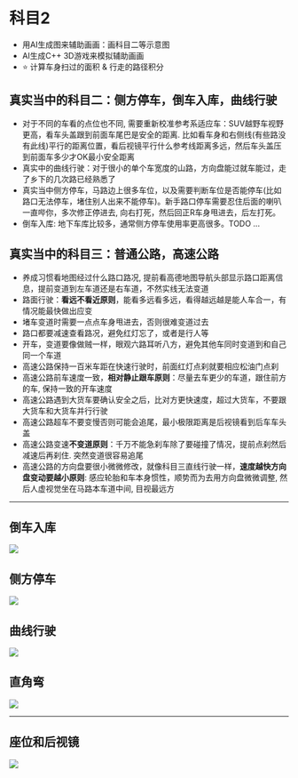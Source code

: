 # 科目2

* 用AI生成图来辅助画画：画科目二等示意图
* AI生成C++ 3D游戏来模拟辅助画画
* ⭐️ 计算车身扫过的面积 & 行走的路径积分

## 真实当中的科目二：侧方停车，倒车入库，曲线行驶

* 对于不同的车看的点位也不同, 需要重新校准参考系适应车：SUV越野车视野更高，看车头盖跟到前面车尾巴是安全的距离. 比如看车身和右侧线(有些路没有此线)平行的距离位置，看后视镜平行什么参考线距离多远，然后车头盖压到前面车多少才OK最小安全距离
* 真实中的曲线行驶：对于很小的单个车宽度的山路，方向盘能过就车能过，走了乡下的几次路已经熟悉了
* 真实当中侧方停车，马路边上很多车位，以及需要判断车位是否能停车(比如路口无法停车，堵住别人出来不能停车)。新手路口停车需要忍住后面的喇叭一直哔你，多次修正停进去, 向右打死，然后回正R车身甩进去，后左打死。
* 倒车入库: 地下车库比较多，通常侧方停车使用率更高很多。TODO ...

## 真实当中的科目三：普通公路，高速公路

* 养成习惯看地图经过什么路口路况, 提前看高德地图导航头部显示路口距离信息，提前变道到左车道还是右车道，不然实线无法变道
* 路面行驶：**看远不看近原则**，能看多远看多远，看得越远越是能人车合一，有情况能最快做出应变
* 堵车变道时需要一点点车身甩进去，否则很难变道过去
* 路口都要减速查看路况，避免红灯忘了，或者是行人等
* 开车，变道要像做贼一样，眼观六路耳听八方，避免其他车同时变道到和自己同一个车道
* 高速公路保持一百米车距在快速行驶时，前面红灯点刹就要相应松油门点刹
* 高速公路前车速度一致，**相对静止跟车原则**：尽量去车更少的车道，跟住前方的车, 保持一致的开车速度
* 高速公路遇到大货车要确认安全之后，比对方更快速度，超过大货车，不要跟大货车和大货车并行行驶
* 高速公路超车不要变慢否则可能会追尾，最小极限距离是后视镜看到后车车头盖
* 高速公路变速**不变道原则**：千万不能急刹车除了要碰撞了情况，提前点刹然后减速后再刹住. 突然变道很容易追尾
* 高速公路的方向盘要很小微微修改，就像科目三直线行驶一样，**速度越快方向盘变动要越小原则**: 感应轮胎和车本身惯性，顺势而为去用方向盘微微调整, 然后人虚视觉坐在马路本车道中间, 目视最远方

---

## 倒车入库

![](./倒车入库-具像化.png)

## 侧方停车

![](./侧方停车-具像化.png)

## 曲线行驶

![](./曲线行驶-具像化.png)

## 直角弯

![](./直角转弯-具像化.png)

---

## 座位和后视镜

![](./座椅和后视镜.jpg)

